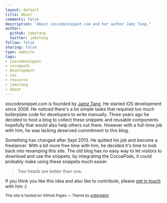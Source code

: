 ```yaml
--- 
layout: default
title: About
comments: false
description: "About ioscodesnippet.com and her author Jamz Tang."
author: 
  github: jamztang
  twitter: jamztang
follow: false
sharing: false
type: website
tags:
- ioscodesnippet
- cocoapods
- development
- ios
- resource
- jamztang
- about
---
```


ioscodesnippet.com is founded by [Jamz Tang]. He started iOS development since 2009.
He noticed there's a lot simple tasks that required too much boilerplate code for 
developers to write manually. Three years ago he decided to host a blog to collect
these snippets and reusable components hopefully that would also help others 
out there. However with a full-time job with him, he was lacking deserved commitment 
to this blog.

Something has changed after Sept 2013. He quitted his job and become a 
freelancer. With a bit more free time with him, he decided it's time to 
look back into revamping this site. The old blog has no easy way to let 
visitors to download and use the snippets, by integrating the CocoaPods, it 
could probably make using these snippets much easier.

> Two heads are better than one.

If you think you like this idea and also like to contribute, please 
[get in touch] with him :)

<small>This site is hosted on GitHub Pages &mdash; Theme by <a href="https://github.com/orderedlist">orderedlist</a></small></p>

[Jamz Tang]:http://jamztang.com
[get in touch]:mailto:ioscodesnippet@jamztang.com
